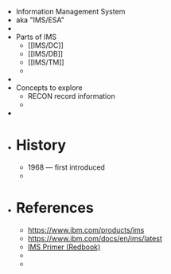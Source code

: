 - Information Management System
- aka "IMS/ESA"
-
- Parts of IMS
	- [[IMS/DC]]
	- [[IMS/DB]]
	- [[IMS/TM]]
	-
-
- Concepts to explore
	- RECON record information
	-
-
- #  History
	- 1968 — first introduced
	-
- # References
	- https://www.ibm.com/products/ims
	- https://www.ibm.com/docs/en/ims/latest
	- [IMS Primer (Redbook)](https://www.redbooks.ibm.com/abstracts/sg245352.html)
	-
	-